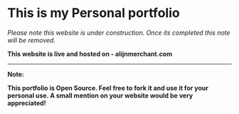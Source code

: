 # This is my Personal portfolio

*Please note this website is under construction. Once its completed this note will be removed.*

**This website is live and hosted on - alijnmerchant.com**

-------------------------------------------------------------------------------------------------------------------------------------------------------

**Note:**

**This portfolio is Open Source. Feel free to fork it and use it for your personal use. A small mention on your website would be very appreciated!**